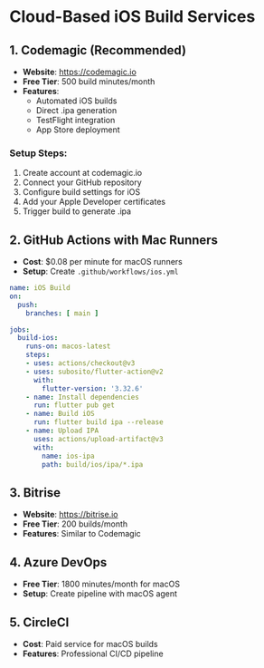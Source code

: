 # Cloud-Based iOS Build Services

## 1. Codemagic (Recommended)
- **Website**: https://codemagic.io
- **Free Tier**: 500 build minutes/month
- **Features**: 
  - Automated iOS builds
  - Direct .ipa generation
  - TestFlight integration
  - App Store deployment

### Setup Steps:
1. Create account at codemagic.io
2. Connect your GitHub repository
3. Configure build settings for iOS
4. Add your Apple Developer certificates
5. Trigger build to generate .ipa

## 2. GitHub Actions with Mac Runners
- **Cost**: $0.08 per minute for macOS runners
- **Setup**: Create `.github/workflows/ios.yml`

```yaml
name: iOS Build
on:
  push:
    branches: [ main ]

jobs:
  build-ios:
    runs-on: macos-latest
    steps:
    - uses: actions/checkout@v3
    - uses: subosito/flutter-action@v2
      with:
        flutter-version: '3.32.6'
    - name: Install dependencies
      run: flutter pub get
    - name: Build iOS
      run: flutter build ipa --release
    - name: Upload IPA
      uses: actions/upload-artifact@v3
      with:
        name: ios-ipa
        path: build/ios/ipa/*.ipa
```

## 3. Bitrise
- **Website**: https://bitrise.io
- **Free Tier**: 200 builds/month
- **Features**: Similar to Codemagic

## 4. Azure DevOps
- **Free Tier**: 1800 minutes/month for macOS
- **Setup**: Create pipeline with macOS agent

## 5. CircleCI
- **Cost**: Paid service for macOS builds
- **Features**: Professional CI/CD pipeline
